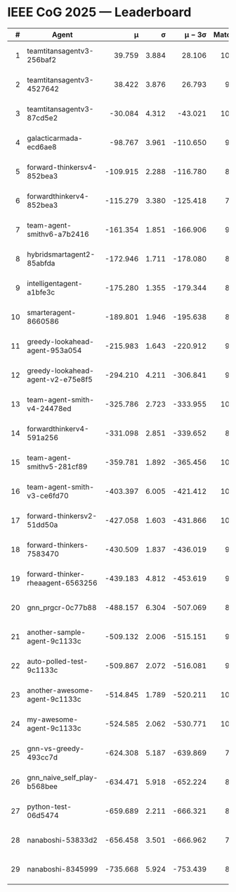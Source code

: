 # IEEE CoG 2025 — Leaderboard

| # | Agent | μ | σ | μ − 3σ | Matches | Updated |
|---:|---|---:|---:|---:|---:|---|
| 1 | teamtitansagentv3-256baf2 | 39.759 | 3.884 | 28.106 | 10120 | 2025-08-20 22:09 |
| 2 | teamtitansagentv3-4527642 | 38.422 | 3.876 | 26.793 | 9474 | 2025-08-20 22:09 |
| 3 | teamtitansagentv3-87cd5e2 | -30.084 | 4.312 | -43.021 | 10506 | 2025-08-20 22:09 |
| 4 | galacticarmada-ecd6ae8 | -98.767 | 3.961 | -110.650 | 9880 | 2025-08-20 22:09 |
| 5 | forward-thinkersv4-852bea3 | -109.915 | 2.288 | -116.780 | 8037 | 2025-08-20 22:09 |
| 6 | forwardthinkerv4-852bea3 | -115.279 | 3.380 | -125.418 | 7856 | 2025-08-20 22:09 |
| 7 | team-agent-smithv6-a7b2416 | -161.354 | 1.851 | -166.906 | 9460 | 2025-08-20 22:09 |
| 8 | hybridsmartagent2-85abfda | -172.946 | 1.711 | -178.080 | 8975 | 2025-08-20 22:09 |
| 9 | intelligentagent-a1bfe3c | -175.280 | 1.355 | -179.344 | 8298 | 2025-08-20 22:09 |
| 10 | smarteragent-8660586 | -189.801 | 1.946 | -195.638 | 8655 | 2025-08-20 22:09 |
| 11 | greedy-lookahead-agent-953a054 | -215.983 | 1.643 | -220.912 | 9610 | 2025-08-20 22:09 |
| 12 | greedy-lookahead-agent-v2-e75e8f5 | -294.210 | 4.211 | -306.841 | 9870 | 2025-08-20 22:09 |
| 13 | team-agent-smith-v4-24478ed | -325.786 | 2.723 | -333.955 | 10382 | 2025-08-20 22:09 |
| 14 | forwardthinkerv4-591a256 | -331.098 | 2.851 | -339.652 | 8317 | 2025-08-20 22:09 |
| 15 | team-agent-smithv5-281cf89 | -359.781 | 1.892 | -365.456 | 10340 | 2025-08-20 22:09 |
| 16 | team-agent-smith-v3-ce6fd70 | -403.397 | 6.005 | -421.412 | 10822 | 2025-08-20 22:09 |
| 17 | forward-thinkersv2-51dd50a | -427.058 | 1.603 | -431.866 | 10026 | 2025-08-20 22:09 |
| 18 | forward-thinkers-7583470 | -430.509 | 1.837 | -436.019 | 9220 | 2025-08-20 22:09 |
| 19 | forward-thinker-rheaagent-6563256 | -439.183 | 4.812 | -453.619 | 9246 | 2025-08-20 22:09 |
| 20 | gnn_prgcr-0c77b88 | -488.157 | 6.304 | -507.069 | 8850 | 2025-08-20 22:09 |
| 21 | another-sample-agent-9c1133c | -509.132 | 2.006 | -515.151 | 9840 | 2025-08-20 22:09 |
| 22 | auto-polled-test-9c1133c | -509.867 | 2.072 | -516.081 | 9360 | 2025-08-20 22:09 |
| 23 | another-awesome-agent-9c1133c | -514.845 | 1.789 | -520.211 | 10580 | 2025-08-20 22:09 |
| 24 | my-awesome-agent-9c1133c | -524.585 | 2.062 | -530.771 | 10140 | 2025-08-20 22:09 |
| 25 | gnn-vs-greedy-493cc7d | -624.308 | 5.187 | -639.869 | 7840 | 2025-08-20 22:09 |
| 26 | gnn_naive_self_play-b568bee | -634.471 | 5.918 | -652.224 | 8280 | 2025-08-20 22:09 |
| 27 | python-test-06d5474 | -659.689 | 2.211 | -666.321 | 8110 | 2025-08-20 22:09 |
| 28 | nanaboshi-53833d2 | -656.458 | 3.501 | -666.962 | 7790 | 2025-08-20 22:09 |
| 29 | nanaboshi-8345999 | -735.668 | 5.924 | -753.439 | 8390 | 2025-08-20 22:09 |
